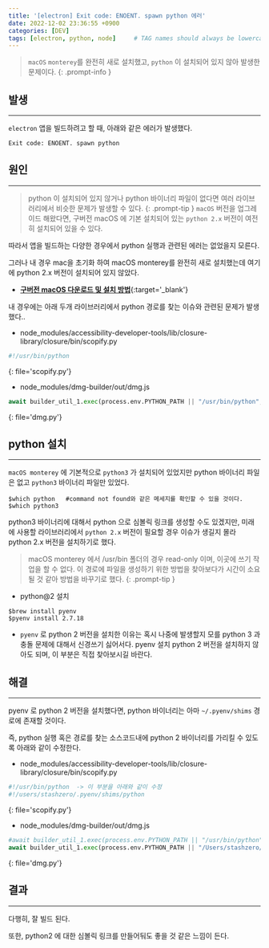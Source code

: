 ```yaml
---
title: '[electron] Exit code: ENOENT. spawn python 에러'
date: 2022-12-02 23:36:55 +0900
categories: [DEV]
tags: [electron, python, node]     # TAG names should always be lowercase
---
```


> `macOS` `monterey`를 완전히 새로 설치했고, `python` 이 설치되어 있지 않아 발생한 문제이다.
{: .prompt-info }

## 발생
---

`electron` 앱을 빌드하려고 할 때, 아래와 같은 에러가 발생했다.
```console
Exit code: ENOENT. spawn python
```



## 원인
---
> python 이 설치되어 있지 않거나 python 바이너리 파일이 없다면 여러 라이브러리에서 비슷한 문제가 발생할 수 있다.
{: .prompt-tip }
`macOS` 버전을 업그레이드 해왔다면, 구버전 macOS 에 기본 설치되어 있는 `python 2.x` 버전이 여전히 설치되어 있을 수 있다.

따라서 앱을 빌드하는 다양한 경우에서 python 실행과 관련된 에러는 없었을지 모른다.

그러나 내 경우 mac을 초기화 하여 macOS monterey를 완전히 새로 설치했는데 여기에 python 2.x 버전이 설치되어 있지 않았다.
- [**구버전 macOS 다운로드 및 설치 방법**](https://support.apple.com/ko-kr/HT211683){:target='_blank'}

내 경우에는 아래 두개 라이브러리에서 python 경로를 찾는 이슈와 관련된 문제가 발생했다..

- node_modules/accessibility-developer-tools/lib/closure-library/closure/bin/scopify.py
```python
#!/usr/bin/python
```
{: file='scopify.py'}

- node_modules/dmg-builder/out/dmg.js
```python
await builder_util_1.exec(process.env.PYTHON_PATH || "/usr/bin/python", [path.join(dmgUtil_1.getDmgVendorPath(), "dmgbuild/core.py")], {
```
{: file='dmg.py'}


## python 설치
---

`macOS monterey` 에 기본적으로 `python3` 가 설치되어 있었지만 python 바이너리 파일은 없고 `python3` 바이너리 파일만 있었다.
```console
$which python   #command not found와 같은 메세지를 확인할 수 있을 것이다.
$which python3
```
python3 바이너리에 대해서 python 으로 심볼릭 링크를 생성할 수도 있겠지만, 미래에 사용할 라이브러리에서 `python 2.x` 버전이 필요할 경우 이슈가 생길지 몰라 python 2.x 버전을 설치하기로 했다.
> macOS monterey 에서 /usr/bin 폴더의 경우 read-only 이며, 이곳에 쓰기 작업을 할 수 없다. 이 경로에 파일을 생성하기 위한 방법을 찾아보다가 시간이 소요될 것 같아 방법을 바꾸기로 했다.
{: .prompt-tip }



- python@2 설치
```console
$brew install pyenv
$pyenv install 2.7.18
```

  - `pyenv` 로 python 2 버전을 설치한 이유는 혹시 나중에 발생할지 모를 python 3 과 충돌 문제에 대해서 신경쓰기 싫어서다.  pyenv 설치 python 2 버전을 설치하지 않아도 되며, 이 부분은 직접 찾아보시길 바란다.

## 해결
---


pyenv 로 python 2 버전을 설치했다면, python 바이너리는 아마 `~/.pyenv/shims` 경로에 존재할 것이다.

즉, python 실행 혹은 경로를 찾는 소스코드내에 python 2 바이너리를 가리킬 수 있도록 아래와 같이 수정한다.

- node_modules/accessibility-developer-tools/lib/closure-library/closure/bin/scopify.py
```python
#!/usr/bin/python  -> 이 부분을 아래와 같이 수정
#!/users/stashzero/.pyenv/shims/python
```
{: file='scopify.py'}

- node_modules/dmg-builder/out/dmg.js
```python
#await builder_util_1.exec(process.env.PYTHON_PATH || "/usr/bin/python", [path.join(dmgUtil_1.getDmgVendorPath(), "dmgbuild/core.py")], {
await builder_util_1.exec(process.env.PYTHON_PATH || "/Users/stashzero/.pyenv/shims/python", [path.join(dmgUtil_1.getDmgVendorPath(), "dmgbuild/core.py")], {
```
{: file='dmg.py'}

## 결과
---

다행히, 잘 빌드 된다.

또한, python2 에 대한 심볼릭 링크를 만들어둬도 좋을 것 같은 느낌이 든다.